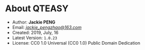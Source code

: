
# About QTEASY

- Author: **Jackie PENG**
- Email: *jackie_pengzhao@163.com*
- Created: 2019, July, 16
- Latest Version: `1.0.23`
- License: CC0 1.0 Universal (CC0 1.0) Public Domain Dedication